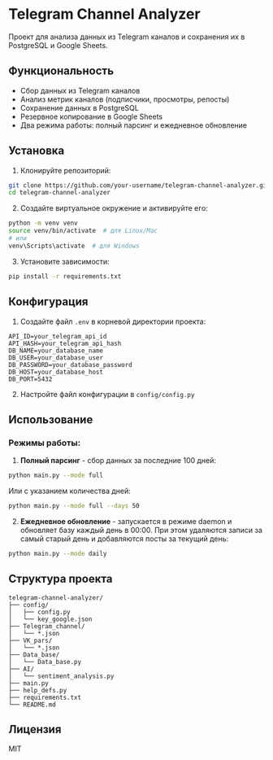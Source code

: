 # Telegram Channel Analyzer

Проект для анализа данных из Telegram каналов и сохранения их в PostgreSQL и Google Sheets.

## Функциональность

- Сбор данных из Telegram каналов
- Анализ метрик каналов (подписчики, просмотры, репосты)
- Сохранение данных в PostgreSQL
- Резервное копирование в Google Sheets
- Два режима работы: полный парсинг и ежедневное обновление

## Установка

1. Клонируйте репозиторий:
```bash
git clone https://github.com/your-username/telegram-channel-analyzer.git
cd telegram-channel-analyzer
```

2. Создайте виртуальное окружение и активируйте его:
```bash
python -m venv venv
source venv/bin/activate  # для Linux/Mac
# или
venv\Scripts\activate  # для Windows
```

3. Установите зависимости:
```bash
pip install -r requirements.txt
```

## Конфигурация

1. Создайте файл `.env` в корневой директории проекта:
```env
API_ID=your_telegram_api_id
API_HASH=your_telegram_api_hash
DB_NAME=your_database_name
DB_USER=your_database_user
DB_PASSWORD=your_database_password
DB_HOST=your_database_host
DB_PORT=5432
```

2. Настройте файл конфигурации в `config/config.py`

## Использование

### Режимы работы:

1. **Полный парсинг** - сбор данных за последние 100 дней:
```bash
python main.py --mode full
```
Или с указанием количества дней:
```bash
python main.py --mode full --days 50
```

2. **Ежедневное обновление** - запускается в режиме daemon и обновляет базу каждый день в 00:00. При этом удаляются записи за самый старый день и добавляются посты за текущий день:
```bash
python main.py --mode daily
```

## Структура проекта

```
telegram-channel-analyzer/
├── config/
│   ├── config.py
│   └── key_google.json
├── Telegram_channel/
│   └── *.json
├── VK_pars/
│   └── *.json
├── Data_base/
│   └── Data_base.py
├── AI/
│   └── sentiment_analysis.py
├── main.py
├── help_defs.py
├── requirements.txt
└── README.md
```

## Лицензия

MIT 